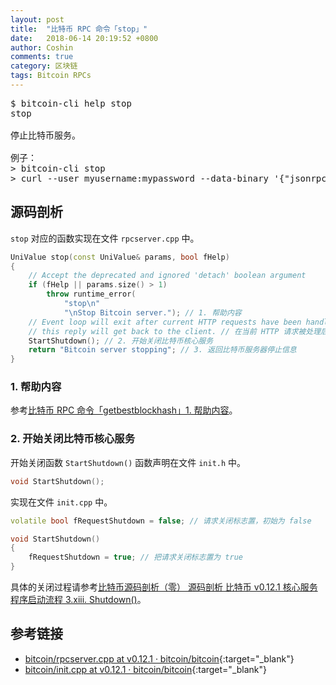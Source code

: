 ```yaml
---
layout: post
title:  "比特币 RPC 命令「stop」"
date:   2018-06-14 20:19:52 +0800
author: Coshin
comments: true
category: 区块链
tags: Bitcoin RPCs
---
```

<pre>
$ bitcoin-cli help stop
stop

停止比特币服务。

例子：
> bitcoin-cli stop
> curl --user myusername:mypassword --data-binary '{"jsonrpc": "1.0", "id":"curltest", "method": "stop", "params": [] }' -H 'content-type: text/plain;' http://127.0.0.1:8332/
</pre>

## 源码剖析

`stop` 对应的函数实现在文件 `rpcserver.cpp` 中。

```cpp
UniValue stop(const UniValue& params, bool fHelp)
{
    // Accept the deprecated and ignored 'detach' boolean argument
    if (fHelp || params.size() > 1)
        throw runtime_error(
            "stop\n"
            "\nStop Bitcoin server."); // 1. 帮助内容
    // Event loop will exit after current HTTP requests have been handled, so
    // this reply will get back to the client. // 在当前 HTTP 请求被处理后时间循环才会退出
    StartShutdown(); // 2. 开始关闭比特币核心服务
    return "Bitcoin server stopping"; // 3. 返回比特币服务器停止信息
}
```

### 1. 帮助内容

参考[比特币 RPC 命令「getbestblockhash」1. 帮助内容](/blog/2018/05/bitcoin-rpc-getbestblockhash.html#1-帮助内容)。

### 2. 开始关闭比特币核心服务

开始关闭函数 `StartShutdown()` 函数声明在文件 `init.h` 中。

```cpp
void StartShutdown();
```

实现在文件 `init.cpp` 中。

```cpp
volatile bool fRequestShutdown = false; // 请求关闭标志置，初始为 false

void StartShutdown()
{
    fRequestShutdown = true; // 把请求关闭标志置为 true
}
```

具体的关闭过程请参考[比特币源码剖析（零） 源码剖析 比特币 v0.12.1 核心服务程序启动流程 3.xiii. Shutdown()](/blog/2018/05/bitcoin-src-comments.html#2-源码剖析)。

## 参考链接

* [bitcoin/rpcserver.cpp at v0.12.1 · bitcoin/bitcoin](https://github.com/bitcoin/bitcoin/blob/v0.12.1/src/rpcserver.cpp){:target="_blank"}
* [bitcoin/init.cpp at v0.12.1 · bitcoin/bitcoin](https://github.com/bitcoin/bitcoin/blob/v0.12.1/src/init.cpp){:target="_blank"}
